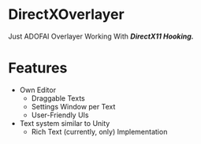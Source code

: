 # DirectXOverlayer
Just ADOFAI Overlayer Working With ***DirectX11 Hooking.***

# Features
* Own Editor
  * Draggable Texts
  * Settings Window per Text
  * User-Friendly UIs
* Text system similar to Unity
  * Rich Text (currently, <color> only) Implementation
